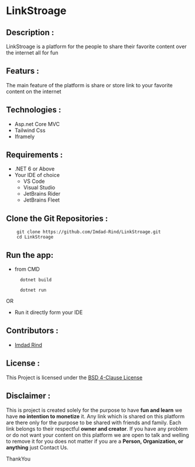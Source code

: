 # LinkStroage

## Description : 
LinkStroage is a platform for the people to share their favorite content over the internet all for fun

## Featurs :
The main feature of the platform is share or store link to your favorite content on the internet

## Technologies :
- Asp.net Core MVC
- Tailwind Css
- Iframely 

## Requirements :
- .NET 6 or Above
- Your IDE of choice
  * VS Code
  * Visual Studio
  * JetBrains Rider
  * JetBrains Fleet

## Clone the Git Repositories :
```shell
    git clone https://github.com/Imdad-Rind/LinkStroage.git
    cd LinkStroage
```

## Run the app:
- from CMD

        dotnet build
        
        dotnet run

OR

- Run it directly form your IDE

## Contributors :

- [Imdad Rind](https://github.com/imdad-rind)

## License :

This Project is licensed under the [BSD 4-Clause License](https://github.com/Imdad-Rind/LinkStroage?tab=BSD-4-Clause-1-ov-file#readme)

## Disclaimer :

This is project is created solely for the purpose to have **fun and learn** we have **no intention to monetize** it.
Any link which is shared on this platform are there only for the purpose to be shared with friends and family.
Each link belongs to their respectful **owner and creator**.
If you have any problem or do not want your content on this platform we are open to talk and welling to remove it for you does not matter if you are a **Person, Organization, or anything** just Contact Us.

ThankYou

